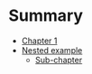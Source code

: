 # Summary

- [Chapter 1](./chapter_1.md)
- [Nested example](nested/README.md)
    - [Sub-chapter](nested/sub-chapter.md)
